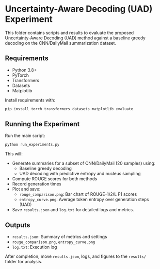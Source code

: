 # Uncertainty-Aware Decoding (UAD) Experiment

This folder contains scripts and results to evaluate the proposed Uncertainty-Aware Decoding (UAD) method against a baseline greedy decoding on the CNN/DailyMail summarization dataset.

## Requirements
- Python 3.8+
- PyTorch
- Transformers
- Datasets
- Matplotlib

Install requirements with:
```bash
pip install torch transformers datasets matplotlib evaluate
```

## Running the Experiment
Run the main script:
```bash
python run_experiments.py
```

This will:
- Generate summaries for a subset of CNN/DailyMail (20 samples) using:
  - Baseline greedy decoding
  - UAD decoding with predictive entropy and nucleus sampling
- Compute ROUGE scores for both methods
- Record generation times
- Plot and save:
  - `rouge_comparison.png`: Bar chart of ROUGE-1/2/L F1 scores
  - `entropy_curve.png`: Average token entropy over generation steps (UAD)
- Save `results.json` and `log.txt` for detailed logs and metrics.

## Outputs
- `results.json`: Summary of metrics and settings
- `rouge_comparison.png`, `entropy_curve.png`
- `log.txt`: Execution log

After completion, move `results.json`, logs, and figures to the `results/` folder for analysis.
